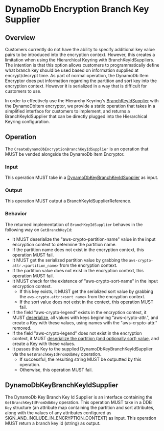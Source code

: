 [//]: # "Copyright Amazon.com Inc. or its affiliates. All Rights Reserved."
[//]: # "SPDX-License-Identifier: CC-BY-SA-4.0"

# DynamoDb Encryption Branch Key Supplier

## Overview

Customers currently do not have the ability to specify additional key value pairs to be introduced into the encryption context.
However, this creates a limitation when using the Hierarchical Keyring with BranchKeyIdSuppliers.
The intention is that this option allows customers to programmatically define what branch key should be used based on
information supplied at encrypt/decrypt time.
As part of normal operation, the DynamoDb Item Encryptor does put information regarding the partition and sort key into
the encryption context.
However it is serialized in a way that is difficult for customers to use.

In order to effectively use the Hierarchy Keyring's
[BranchKeyIdSupplier](../../submodules/MaterialProviders/aws-encryption-sdk-specification/framework/aws-kms/aws-kms-hierarchical-keyring.md#branch-key-id-supplier) with the DynamoDbItem encryptor,
we provide a static operation that takes in a simplified interface for customers to implement,
and returns a BranchKeyIdSupplier that can be directly plugged into the Hierarchical Keyring configuration.

## Operation

The `CreateDynamoDbEncryptionBranchKeyIdSupplier` is an operation that MUST be vended alongside the DynamoDb Item Encryptor.

### Input

This operation MUST take in a [DynamoDbKeyBranchKeyIdSupplier](#dynamodb-key-branch-key-id-supplier) as input.

### Output

This operation MUST output a BranchKeyIdSupplierReference.

### Behavior

The returned implementation of `BranchKeyIdSupplier` behaves in the following way on `GetBranchKeyId`:
- It MUST deserialize the "aws-crypto-partition-name" value in the input encryption context to determine the partition name.
- If the partition name does not exist in the encryption context, this operation MUST fail.
- It MUST get the serialized partition value by grabbing the `aws-crypto-attr.<partition_name>` from the encryption context.
- If the partition value does not exist in the encryption context, this operation MUST fail.
- It MUST check for the existence of "aws-crypto-sort-name" in the input encryption context.
  - If this key exists, it MUST get the serialized sort value by grabbing the `aws-crypto.attr:<sort_name>` from the encryption context.
  - If the sort value does not exist in the context, this operation MUST fail.
- If the field "aws-crypto-legend" exists in the encryption context,
it MUST [deserialize](./ddb-attribute-serialization.md), all values with keys beginning "aws-crypto-attr.",
and create a Key with these values, using names with the "aws-crypto-attr." removed.
- If the field "aws-crypto-legend" does not exist in the encryption context, it MUST [deserialize the partition (and optionally sort) value](./ddb-attribute-serialization.md), and create a Key with these values.
- It passes this Key to the supplied DynamoDbKeyBranchKeyIdSupplier via the `GetBranchKeyIdFromDdbKey` operation.
  - If successful, the resulting string MUST be outputted by this operation.
  - Otherwise, this operation MUST fail.

## DynamoDbKeyBranchKeyIdSupplier

The DynamoDb Key Branch Key Id Supplier is an interface containing the `GetBranchKeyIdFromDdbKey` operation.
This operation MUST take in a DDB `Key` structure
(an attribute map containing the partition and sort attributes,
along with the values of any attributes configured as SIGN_AND_INCLUDE_IN_ENCRYPTION_CONTEXT)
as input.
This operation MUST return a branch key id (string) as output.
